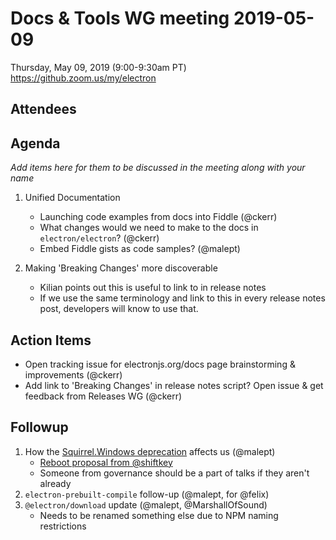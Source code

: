 # Docs & Tools WG meeting 2019-05-09

Thursday, May 09, 2019 (9:00-9:30am PT)
https://github.zoom.us/my/electron

## Attendees
 
## Agenda
 
*Add items here for them to be discussed in the meeting along with your name*

1. Unified Documentation 
    * Launching code examples from docs into Fiddle (@ckerr)
    * What changes would we need to make to the docs in `electron/electron`? (@ckerr)
    * Embed Fiddle gists as code samples? (@malept)

1. Making 'Breaking Changes' more discoverable
    * Kilian points out this is useful to link to in release notes
    * If we use the same terminology and link to this in every release notes post, developers will know to use that.

## Action Items

 * Open tracking issue for electronjs.org/docs page brainstorming & improvements (@ckerr)
 * Add link to 'Breaking Changes' in release notes script? Open issue & get feedback from Releases WG (@ckerr)

## Followup

1. How the [Squirrel.Windows deprecation](https://github.com/electron/electron/issues/17722) affects us (@malept)
    * [Reboot proposal from @shiftkey](https://github.com/Squirrel/Squirrel.Windows/issues/1470)
    * Someone from governance should be a part of talks if they aren't already
1. `electron-prebuilt-compile` follow-up (@malept, for @felix)
1. `@electron/download` update (@malept, @MarshallOfSound)
    * Needs to be renamed something else due to NPM naming restrictions

